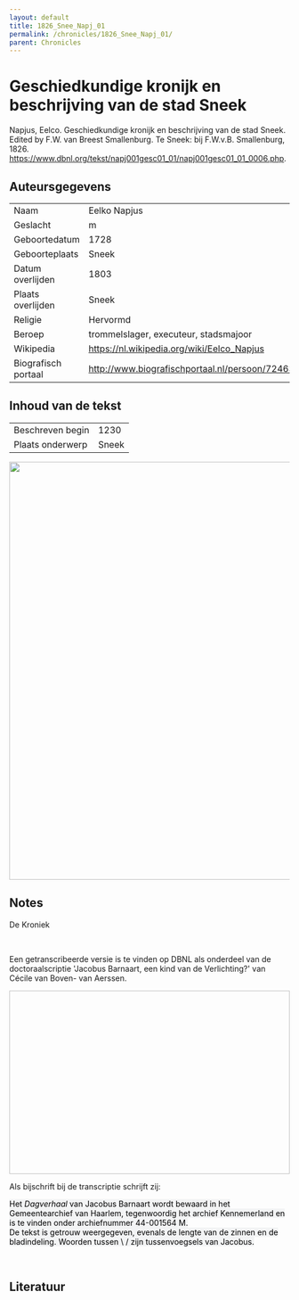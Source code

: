 ```yaml
---
layout: default
title: 1826_Snee_Napj_01
permalink: /chronicles/1826_Snee_Napj_01/
parent: Chronicles
--- 
```



# Geschiedkundige kronijk en beschrijving van de stad Sneek 

Napjus, Eelco. Geschiedkundige kronijk en beschrijving van de stad Sneek. Edited by F.W. van Breest Smallenburg. Te Sneek: bij F.W.v.B. Smallenburg, 1826. https://www.dbnl.org/tekst/napj001gesc01_01/napj001gesc01_01_0006.php. 

## Auteursgegevens 

| | | 
| --------------- | --------------- | 
| Naam | Eelko Napjus | 
| Geslacht | m | 
 | Geboortedatum | 1728 | 
| Geboorteplaats | Sneek | 
| Datum overlijden | 1803 | 
| Plaats overlijden | Sneek | 
| Religie | Hervormd | 
| Beroep | trommelslager, executeur, stadsmajoor | 
| Wikipedia | https://nl.wikipedia.org/wiki/Eelco_Napjus | 
| Biografisch portaal | http://www.biografischportaal.nl/persoon/72463740 | 

## Inhoud van de tekst 

| | | 
| --------------- | --------------- | 
| Beschreven begin | 1230 | 
| Plaats onderwerp | Sneek | 

[<img src="..\..\barplots_chronicles\1826_Snee_Napj_01.jpg" width="750"/>](..\..\barplots_chronicles\1826_Snee_Napj_01.jpg) 

## Notes 

<div data-schema-version="8"><p>De Kroniek</p>
<p>&nbsp;</p>
<p>Een getranscribeerde versie is te vinden op DBNL als onderdeel van de doctoraalscriptie 'Jacobus Barnaart, een kind van de Verlichting?' van Cécile van Boven- van Aerssen.</p>
<p><img alt="" data-attachment-key="XMKBAG3I" width="606" height="329"></p>
<p>Als bijschrift bij de transcriptie schrijft zij:</p>
<p><span style="color: #000000"><span style="background-color: #f3f4f5">Het&nbsp;</span></span><em><span style="color: #000000"><span style="background-color: #f3f4f5">Dagverhaal</span></span></em><span style="color: #000000"><span style="background-color: #f3f4f5">&nbsp;van Jacobus Barnaart wordt bewaard in het Gemeentearchief van Haarlem, tegenwoordig het archief Kennemerland en is te vinden onder archiefnummer 44-001564 M.<br>De tekst is getrouw weergegeven, evenals de lengte van de zinnen en de bladindeling. Woorden tussen \ / zijn tussenvoegsels van Jacobus.</span></span></p>
<p>&nbsp;</p>
</div> 

## Literatuur 

